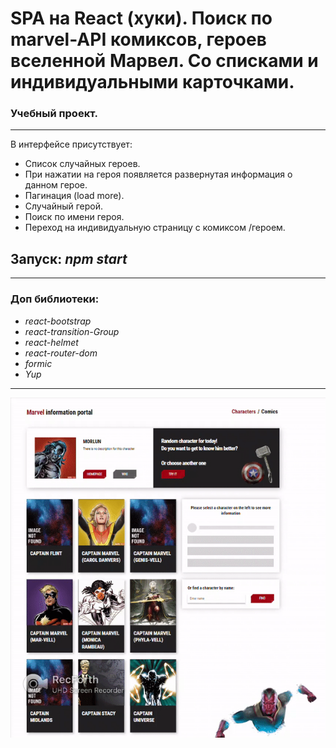 # SPA на React (хуки). Поиск по marvel-API комиксов, героев вселенной Марвел. Со списками и индивидуальными карточками.

### Учебный проект.

___

В интерфейсе присутствует:

- Список случайных героев. 
- При нажатии на героя появляется развернутая информация о данном герое. 
- Пагинация (load more). 
- Случайный герой. 
- Поиск по имени героя. 
- Переход на индивидуальную страницу с комиксом /героем.  

## Запуск: *npm start*

___

### Доп библиотеки: 

- *react-bootstrap*
- *react-transition-Group*
- *react-helmet*
- *react-router-dom*
- *formic*
- *Yup*
___

![demogif](demo/img/demo_marvel.gif)


